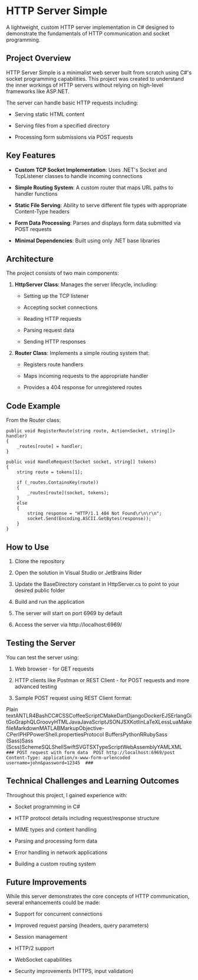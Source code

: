 HTTP Server Simple
==================

A lightweight, custom HTTP server implementation in C# designed to demonstrate the fundamentals of HTTP communication and socket programming.

Project Overview
----------------

HTTP Server Simple is a minimalist web server built from scratch using C#'s socket programming capabilities. This project was created to understand the inner workings of HTTP servers without relying on high-level frameworks like ASP.NET.

The server can handle basic HTTP requests including:

*   Serving static HTML content

*   Serving files from a specified directory

*   Processing form submissions via POST requests


Key Features
------------

*   **Custom TCP Socket Implementation**: Uses .NET's Socket and TcpListener classes to handle incoming connections

*   **Simple Routing System**: A custom router that maps URL paths to handler functions

*   **Static File Serving**: Ability to serve different file types with appropriate Content-Type headers

*   **Form Data Processing**: Parses and displays form data submitted via POST requests

*   **Minimal Dependencies**: Built using only .NET base libraries


Architecture
------------

The project consists of two main components:

1.  **HttpServer Class**: Manages the server lifecycle, including:

    *   Setting up the TCP listener

    *   Accepting socket connections

    *   Reading HTTP requests

    *   Parsing request data

    *   Sending HTTP responses

2.  **Router Class**: Implements a simple routing system that:

    *   Registers route handlers

    *   Maps incoming requests to the appropriate handler

    *   Provides a 404 response for unregistered routes


Code Example
------------

From the Router class:


    public void RegisterRoute(string route, Action<Socket, string[]> handler)
    {
        _routes[route] = handler;
    }

    public void HandleRequest(Socket socket, string[] tokens)
    {
        string route = tokens[1];
        
        if (_routes.ContainsKey(route))
        {
            _routes[route](socket, tokens);
        }
        else
        {
            string response = "HTTP/1.1 404 Not Found\r\n\r\n";
            socket.Send(Encoding.ASCII.GetBytes(response));
        }
    }


How to Use
----------

1.  Clone the repository

2.  Open the solution in Visual Studio or JetBrains Rider

3.  Update the BaseDirectory constant in HttpServer.cs to point to your desired public folder

4.  Build and run the application

5.  The server will start on port 6969 by default

6.  Access the server via http://localhost:6969/


Testing the Server
------------------

You can test the server using:

1.  Web browser - for GET requests

2.  HTTP clients like Postman or REST Client - for POST requests and more advanced testing

3.  Sample POST request using REST Client format:


Plain textANTLR4BashCC#CSSCoffeeScriptCMakeDartDjangoDockerEJSErlangGitGoGraphQLGroovyHTMLJavaJavaScriptJSONJSXKotlinLaTeXLessLuaMakefileMarkdownMATLABMarkupObjective-CPerlPHPPowerShell.propertiesProtocol BuffersPythonRRubySass (Sass)Sass (Scss)SchemeSQLShellSwiftSVGTSXTypeScriptWebAssemblyYAMLXML`   ### POST request with form data  POST http://localhost:6969/post  Content-Type: application/x-www-form-urlencoded  username=john&password=12345  ###   `

Technical Challenges and Learning Outcomes
------------------------------------------

Throughout this project, I gained experience with:

*   Socket programming in C#

*   HTTP protocol details including request/response structure

*   MIME types and content handling

*   Parsing and processing form data

*   Error handling in network applications

*   Building a custom routing system


Future Improvements
-------------------

While this server demonstrates the core concepts of HTTP communication, several enhancements could be made:

*   Support for concurrent connections

*   Improved request parsing (headers, query parameters)

*   Session management

*   HTTP/2 support

*   WebSocket capabilities

*   Security improvements (HTTPS, input validation)